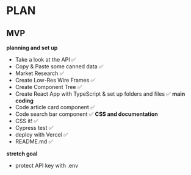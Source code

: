 # PLAN

## MVP
**planning and set up**
- Take a look at the API ✅
- Copy & Paste some canned data ✅
- Market Research ✅
- Create Low-Res Wire Frames ✅
- Create Component Tree ✅
- Create React App with TypeScript & set up folders and files ✅
**main coding** 
- Code article card component ✅
- Code search bar component ✅
**CSS and documentation** 
- CSS it! ✅
- Cypress test ✅
- deploy with Vercel ✅
- README.md ✅

**stretch goal**
- protect API key with .env 